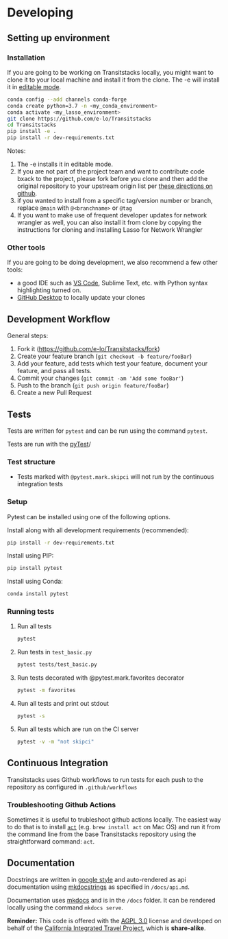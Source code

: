 # Developing

## Setting up environment

### Installation

If you are going to be working on Transitstacks locally, you might want to clone it to your local machine and install it from the clone. The -e will install it in [editable mode](https://pip.pypa.io/en/stable/reference/pip_install/?highlight=editable#editable-installs).

```bash
conda config --add channels conda-forge
conda create python=3.7 -n <my_conda_environment>
conda activate <my_lasso_environment>
git clone https://github.com/e-lo/Transitstacks
cd Transitstacks
pip install -e .
pip install -r dev-requirements.txt
```

Notes:

1. The -e installs it in editable mode.
2. If you are not part of the project team and want to contribute code bxack to the project, please fork before you clone and
   then add the original repository to your upstream origin list per
   [these directions on github](https://help.github.com/en/articles/fork-a-repo).
3. if you wanted to install from a specific tag/version number or branch, replace `@main` with `@<branchname>`  or `@tag`
4. If you want to make use of frequent developer updates for network wrangler as well, you can also install it from clone by
   copying the instructions for cloning and installing Lasso for Network Wrangler

### Other tools

If you are going to be doing development, we also recommend a few other tools:

- a good IDE such as [VS Code](https://code.visualstudio.com/), Sublime Text, etc. with Python syntax highlighting turned on.
- [GitHub Desktop](https://desktop.github.com/) to locally update your clones

## Development Workflow

General steps:

1. Fork it (<https://github.com/e-lo/Transitstacks/fork>)
2. Create your feature branch (`git checkout -b feature/fooBar`)
3. Add your feature, add tests which test your feature, document your feature, and pass all tests.
4. Commit your changes (`git commit -am 'Add some fooBar'`)
5. Push to the branch (`git push origin feature/fooBar`)
6. Create a new Pull Request

## Tests

Tests are written for `pytest` and can be run using the command `pytest`.

Tests are run with the [pyTest](pytest.org)/

### Test structure

- Tests marked with `@pytest.mark.skipci` will not run by the continuous integration tests

### Setup

Pytest can be installed using one of the following options.

Install along with all development requirements (recommended):

```bash
pip install -r dev-requirements.txt
```

Install using PIP:

```bash
pip install pytest
```

Install using Conda:

```bash
conda install pytest
```

### Running tests

1. Run all tests

    ```bash
    pytest
    ```

2. Run tests in `test_basic.py`

   ```bash
   pytest tests/test_basic.py
   ```

3. Run tests decorated with @pytest.mark.favorites decorator

   ```bash
   pytest -m favorites
   ```

4. Run all tests and print out stdout

   ```bash
   pytest -s
   ```

5. Run all tests which are run on the CI server

   ```bash
   pytest -v -m "not skipci"
   ```

## Continuous Integration

Transitstacks uses Github workflows to run tests for each push to the repository as configured in `.github/workflows`

### Troubleshooting Github Actions

Sometimes it is useful to trubleshoot github actions locally. The easiest way to do that is to install
[`act`](https://github.com/nektos/act) (e.g. `brew install act` on Mac OS) and run it from the command line from the base
Transitstacks repository using the straightforward command: `act`.

## Documentation

Docstrings are written in [google style](https://sphinxcontrib-napoleon.readthedocs.io/en/latest/example_google.html) and
auto-rendered as api documentation using [mkdocstrings](https://mkdocstrings.github.io/) as specified in `/docs/api.md`.

Documentation uses [mkdocs](https://www.mkdocs.org/) and is in the `/docs` folder. It can be rendered locally using the
command `mkdocs serve`.

**Reminder:** This code is offered with the [AGPL 3.0](LICENSE) license and developed on behalf of the
[California Integrated Travel Project](http://calitp.org), which is **share-alike**.
